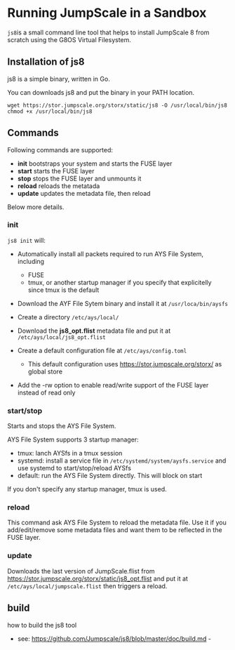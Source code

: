 # Running JumpScale in a Sandbox

`js8`is a small command line tool that helps to install JumpScale 8 from scratch using the G8OS Virtual Filesystem.

## Installation of js8

js8 is a simple binary, written in Go.

You can downloads js8 and put the binary in your PATH location.

```shell
wget https://stor.jumpscale.org/storx/static/js8 -O /usr/local/bin/js8
chmod +x /usr/local/bin/js8
```

## Commands

Following commands are supported:

- **init** bootstraps your system and starts the FUSE layer
- **start** starts the FUSE layer
- **stop** stops the FUSE layer and unmounts it
- **reload** reloads the metatada
- **update** updates the metadata file, then reload

Below more details.

### init

`js8 init` will:

- Automatically install all packets required to run AYS File System, including

  - FUSE
  - tmux, or another startup manager if you specify that explicitelly since tmux is the default

- Download the AYF File Sytem binary and install it at `/usr/loca/bin/aysfs`

- Create a directory `/etc/ays/local/`
- Download the **js8_opt.flist** metadata file and put it at `/etc/ays/local/js8_opt.flist`
- Create a default configuration file at `/etc/ays/config.toml`

  - This default configuration uses <https://stor.jumpscale.org/storx/> as global store

- Add the -rw option to enable read/write support of the FUSE layer instead of read only

### start/stop

Starts and stops the AYS File System.

AYS File System supports 3 startup manager:

- tmux: lanch AYSfs in a tmux session
- systemd: install a service file in `/etc/systemd/system/aysfs.service` and use systemd to start/stop/reload AYSfs
- default: run the AYS File System directly. This will block on start

If you don't specify any startup manager, tmux is used.

### reload

This command ask AYS File System to reload the metadata file. Use it if you add/edit/remove some metadata files and want them to be reflected in the FUSE layer.

### update

Downloads the last version of JumpScale.flist from <https://stor.jumpscale.org/storx/static/js8_opt.flist> and put it at `/etc/ays/local/jumpscale.flist` then triggers a reload.

## build

how to build the js8 tool

- see: <https://github.com/Jumpscale/js8/blob/master/doc/build.md> -
